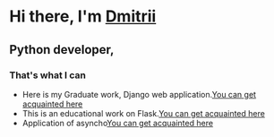 # Hi there, I'm [Dmitrii](https://daniilshat.ru/) 
## Python developer, 
### That's what I can
* Here is my Graduate work, Django web application.[You can get acquainted here](https://github.com/DVG43/My_diplom_project) 
* This is an educational work on Flask.[You can get acquainted here](https://github.com/DVG43/HW_flask_announcements) 
* Application of asyncho[You can get acquainted here](https://github.com/DVG43/HW_acincoio)
